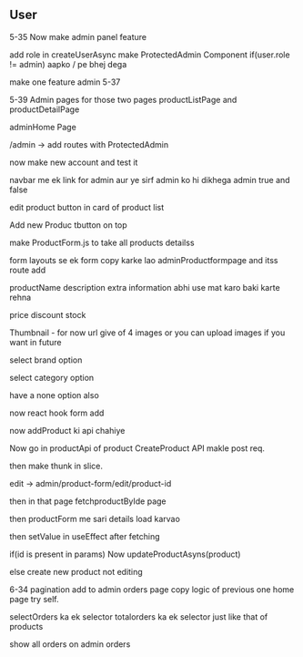 ## User 

<!-- - update user with new address in user document only
- addresses array in user document.
- initialise address array in start tempororily
- 


Now to do: addAddress feature in profile 5-24
handleAdd -> push new Address to the user.
ToDO ; we will add payment section when we work server side

Sign Out -> authAPI me bhi -> frontend se login user ki details chali jaegi -> loggedInuser = null kardo

component for logout ( to write logic of writing logout )
call logout in useEffect -> SignOutAsync method call and navigate it to login page
delay redirecting 
if(user null ) then redirect to signin

Now finally forget password ka ek page banate he
in auth component
ForgetPassword.js

5-31
Just enter one email ( just copy login component )
just make ui and clg email and set route of it.
make page of it ForgetPasswordPage -->




5-35
Now make admin panel feature

add role in createUserAsync
make ProtectedAdmin Component 
if(user.role != admin) aapko / pe bhej dega

make one feature admin
5-37


5-39
Admin pages for those two pages productListPage and productDetailPage

adminHome Page

/admin -> add routes with ProtectedAdmin

now make new account and test it 

navbar me ek link for admin aur ye sirf admin ko hi dikhega
admin true and false

edit product button in card of product list

Add new Produc tbutton on top

make ProductForm.js 
to take all products detailss

form layouts se ek form copy karke lao
adminProductformpage and itss route add

productName
description
extra information abhi use mat karo baki karte rehna

price
discount
stock

Thumbnail - for now url give of 4 images or you can upload images if you want in future

select brand option

select category option

have a none option also

now react hook form add 

now addProduct ki api chahiye

Now go in productApi of product
CreateProduct API makle
post req.

then make thunk in slice.

edit -> admin/product-form/edit/product-id

then in that page fetchproductByIde page 

then productForm me sari details load karvao

then setValue in useEffect after fetching

if(id is present in params)
Now updateProductAsyns(product)

else create new product not editing



 

6-34
pagination add to admin orders page
copy logic of previous one home page try self.

selectOrders ka ek selector
totalorders ka ek selector
just like that of products

show all orders on admin orders


